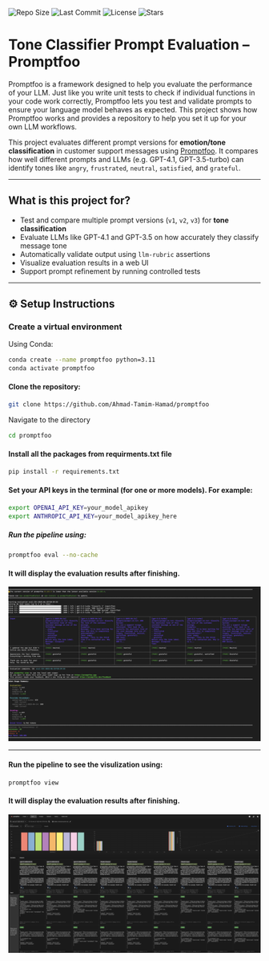 ![Repo Size](https://img.shields.io/github/repo-size/Ahmad-Tamim-Hamad/promptfoo)
![Last Commit](https://img.shields.io/github/last-commit/Ahmad-Tamim-Hamad/promptfoo)
![License](https://img.shields.io/github/license/Ahmad-Tamim-Hamad/promptfoo)
![Stars](https://img.shields.io/github/stars/Ahmad-Tamim-Hamad/promptfoo?style=social)


# Tone Classifier Prompt Evaluation – Promptfoo

Promptfoo is a framework designed to help you evaluate the performance of your LLM. Just like you write unit tests to check if individual functions in your code work correctly, Promptfoo lets you test and validate prompts to ensure your language model behaves as expected. This project shows how Promptfoo works and provides a repository to help you set it up for your own LLM workflows.

This project evaluates different prompt versions for **emotion/tone classification** in customer support messages using [Promptfoo](https://github.com/promptfoo/promptfoo). It compares how well different prompts and LLMs (e.g. GPT-4.1, GPT-3.5-turbo) can identify tones like `angry`, `frustrated`, `neutral`, `satisfied`, and `grateful`.

---

## What is this project for?

- Test and compare multiple prompt versions (`v1`, `v2`, `v3`) for **tone classification**
- Evaluate LLMs like GPT-4.1 and GPT-3.5 on how accurately they classify message tone
- Automatically validate output using `llm-rubric` assertions
- Visualize evaluation results in a web UI
- Support prompt refinement by running controlled tests

---

## ⚙️ Setup Instructions

### Create a virtual environment

Using Conda:
```bash
conda create --name promptfoo python=3.11
conda activate promptfoo
```

#### Clone the repository:

```bash
git clone https://github.com/Ahmad-Tamim-Hamad/promptfoo
```

Navigate to the directory 

```bash
cd promptfoo
```

#### Install all the packages from requirments.txt file
```bash
pip install -r requirements.txt
```

#### Set your API keys in the terminal (for one or more models). For example:

```bash
export OPENAI_API_KEY=your_model_apikey
export ANTHROPIC_API_KEY=your_model_apikey_here
```

##### Run the pipeline using:

```bash
promptfoo eval --no-cache
```

#### It will display the evaluation results after finishing.

![Promptfoo Result](images/results.png)

---

#### Run the pipeline to see the visulization using:

```bash
promptfoo view
```

#### It will display the evaluation results after finishing.

![Promptfoo Result](images/visual.png)